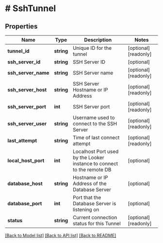 # # SshTunnel

## Properties

Name | Type | Description | Notes
------------ | ------------- | ------------- | -------------
**tunnel_id** | **string** | Unique ID for the tunnel | [optional] [readonly]
**ssh_server_id** | **string** | SSH Server ID | [optional]
**ssh_server_name** | **string** | SSH Server name | [optional] [readonly]
**ssh_server_host** | **string** | SSH Server Hostname or IP Address | [optional] [readonly]
**ssh_server_port** | **int** | SSH Server port | [optional] [readonly]
**ssh_server_user** | **string** | Username used to connect to the SSH Server | [optional] [readonly]
**last_attempt** | **string** | Time of last connect attempt | [optional] [readonly]
**local_host_port** | **int** | Localhost Port used by the Looker instance to connect to the remote DB | [optional]
**database_host** | **string** | Hostname or IP Address of the Database Server | [optional]
**database_port** | **int** | Port that the Database Server is listening on | [optional]
**status** | **string** | Current connection status for this Tunnel | [optional] [readonly]

[[Back to Model list]](../../README.md#models) [[Back to API list]](../../README.md#endpoints) [[Back to README]](../../README.md)
